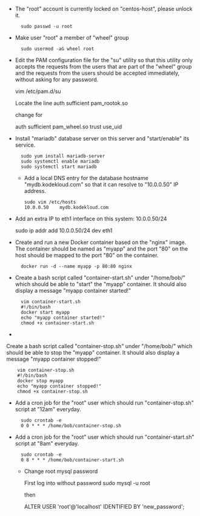 - The "root" account is currently locked on "centos-host", please unlock it.
    
        sudo passwd -u root
- Make user "root" a member of "wheel" group

        sudo usermod -aG wheel root

- Edit the PAM configuration file for the "su" utility so that this utility only accepts the requests from the users that are part of the "wheel" group and the requests from the users should be accepted immediately, without asking for any password.
    
    vim /etc/pam.d/su
  
    Locate the line auth       sufficient   pam_rootok.so

    change for

    auth       sufficient   pam_wheel.so trust use_uid


- Install "mariadb" database server on this server and "start/enable" its service.

        sudo yum install mariadb-server
        sudo systemctl enable mariadb
        sudo systemctl start mariadb

  - Add a local DNS entry for the database hostname "mydb.kodekloud.com" so that it can resolve to "10.0.0.50" IP address.

        sudo vim /etc/hosts
        10.0.0.50    mydb.kodekloud.com

- Add an extra IP to eth1 interface on this system: 10.0.0.50/24

  sudo ip addr add 10.0.0.50/24 dev eth1


- Create and run a new Docker container based on the "nginx" image. The container should be named as "myapp" and the port "80" on the host should be mapped to the port "80" on the container.

        docker run -d --name myapp -p 80:80 nginx
      
- Create a bash script called "container-start.sh" under "/home/bob/" which should be able to "start" the "myapp" container. It should also display a message "myapp container started!"

        vim container-start.sh
        #!/bin/bash
        docker start myapp
        echo "myapp container started!"
        chmod +x container-start.sh
    
            
- 
Create a bash script called "container-stop.sh" under "/home/bob/" which should be able to stop the "myapp" container. It should also display a message "myapp container stopped!"

        vim container-stop.sh
        #!/bin/bash
        docker stop myapp
        echo "myapp container stopped!"
        chmod +x container-stop.sh


- Add a cron job for the "root" user which should run "container-stop.sh" script at "12am" everyday.

        sudo crontab -e
        0 0 * * * /home/bob/container-stop.sh

- Add a cron job for the "root" user which should run "container-start.sh" script at "8am" everyday.

        sudo crontab -e
        0 8 * * * /home/bob/container-start.sh

  - Change root mysql password
    
    First log into without password
        sudo mysql -u root
  
    then 

     ALTER USER 'root'@'localhost' IDENTIFIED BY 'new_password';


    


